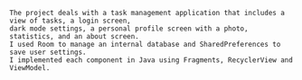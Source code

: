     The project deals with a task management application that includes a view of tasks, a login screen, 
    dark mode settings, a personal profile screen with a photo, statistics, and an about screen. 
    I used Room to manage an internal database and SharedPreferences to save user settings. 
    I implemented each component in Java using Fragments, RecyclerView and ViewModel.
